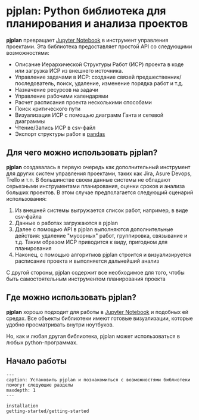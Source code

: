 pjplan: Python библиотека для планирования и анализа проектов
=============================

**pjplan** превращает [Jupyter Notebook](https://jupyter.org/) в инструмент управления проектами.
Эта библиотека предоставляет простой API со следующими возможностями:
- Описание Иерархической Структуры Работ (ИСР) проекта в коде или загрузка ИСР из внешнего источника.
- Управление задачами в ИСР: создание связей предшественник/последователь, поиск, удаление, изменение порядка работ и т.д.
- Назначение ресурсов на задачи
- Управление рабочими календарями
- Расчет расписания проекта несколькими способами
- Поиск критического пути
- Визуализация ИСР с помощью диаграмм Ганта и сетевой диаграммы
- Чтение/Запись ИСР в csv-файл
- Экспорт структуры работ в [pandas](https://pandas.pydata.org/)

## Для чего можно использовать pjplan?
**pjplan** создавалась в первую очередь как дополнительный инструмент для других систем управления проектами, таких как 
Jira, Asure Devops, Trello и т.п. В большинстве своем данные системы не обладают серьезными инструментами планирования,
оценки сроков и анализа больших проектов. В этом случае предполагается следующий сценарий использования:
1. Из внешней системы выгружается список работ, например, в виде csv-файла
2. Данные о работах загружаются в pjplan
3. Далее с помощью API в pjplan выполняются дополнительные действия: удаление "мусорных" работ, группировка, связывание и т.д. 
Таким образом ИСР приводится к виду, пригодном для планирования
4. Наконец, с помощью алгоритмов pjplan строится и визуализируется расписание проекта и выполняется дальнейший анализ

С другой стороны, pjplan содержит все необходимое для того, чтобы быть самостоятельным инструментом планирования проекта

## Где можно использовать pjplan?

**pjplan** хорошо подходит для работы в [Jupyter Notebook](https://jupyter.org/) и подобных ей средах. Все объекты библиотеки
имеют готовые визуализации, которые удобно просматривать внутри ноутбуков.

Но, как и любая другая библиотека, pjplan может использоваться в любых python-программах.

## Начало работы

```{toctree}
---
caption: Установить pjplan и познакомиться с возможностями библиотеки помогут следующие разделы
maxdepth: 1
---

installation
getting-started/getting-started